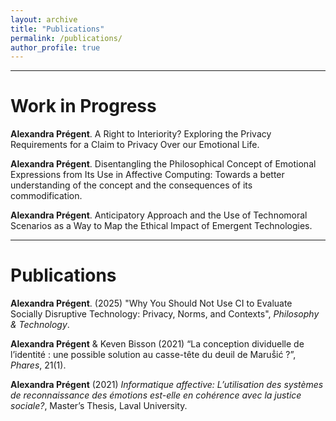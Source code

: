 ```yaml
---
layout: archive
title: "Publications"
permalink: /publications/
author_profile: true
---
```

****

# Work in Progress

**Alexandra Prégent**. A Right to Interiority? Exploring the Privacy Requirements for a Claim to Privacy Over our Emotional Life. 

**Alexandra Prégent**. Disentangling the Philosophical Concept of Emotional Expressions from Its Use in Affective Computing: Towards a better understanding of the concept and the consequences of its commodification.

**Alexandra Prégent**. Anticipatory Approach and the Use of Technomoral Scenarios as a Way to Map the Ethical Impact of Emergent Technologies.

****

# Publications

**Alexandra Prégent**. (2025) <a href="https://link.springer.com/article/10.1007/s13347-025-00838-z" style="text-decoration:none">"Why You Should Not Use CI to Evaluate Socially Disruptive Technology: Privacy, Norms, and Contexts"</a>, *Philosophy & Technology*.

**Alexandra Prégent** & Keven Bisson (2021) <a href="https://philpapers.org/rec/PRGLCD" style="text-decoration:none">“La conception dividuelle de l’identité : une possible solution au casse-tête du deuil de Maruṧić ?”</a>, *Phares*, 21(1).

**Alexandra Prégent** (2021) <a href="https://philpapers.org/rec/PRGLCD" style="text-decoration:none">*Informatique affective: L’utilisation des systèmes de reconnaissance des émotions est-elle en cohérence avec la justice sociale?*</a>, Master’s Thesis, Laval University.

